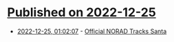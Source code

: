 # [Published on 2022-12-25](index.md)

* [2022-12-25, 01:02:07](https://news.ycombinator.com/item?id=34122946) - [Official NORAD Tracks Santa](https://www.noradsanta.org/en/index.html)
